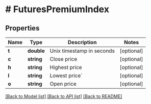 # # FuturesPremiumIndex

## Properties

Name | Type | Description | Notes
------------ | ------------- | ------------- | -------------
**t** | **double** | Unix timestamp in seconds | [optional] 
**c** | **string** | Close price | [optional] 
**h** | **string** | Highest price | [optional] 
**l** | **string** | Lowest price&#x60; | [optional] 
**o** | **string** | Open price | [optional] 

[[Back to Model list]](../../README.md#documentation-for-models) [[Back to API list]](../../README.md#documentation-for-api-endpoints) [[Back to README]](../../README.md)
